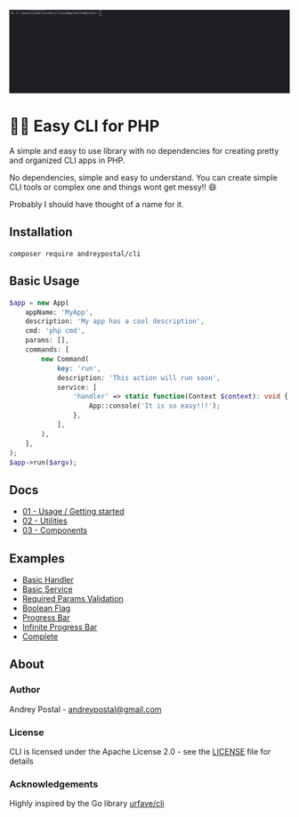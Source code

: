![Progress Bar Gif](./assets/initial.gif)

# 🧙‍♂️ Easy CLI for PHP
A simple and easy to use library with no dependencies for creating pretty and organized CLI apps in PHP.

No dependencies, simple and easy to understand. You can create simple CLI tools or complex one and things wont get messy!! 😄

Probably I should have thought of a name for it.

## Installation

```
composer require andreypostal/cli
```

## Basic Usage

```php
$app = new App(
    appName: 'MyApp',
    description: 'My app has a cool description',
    cmd: 'php cmd',
    params: [],
    commands: [
        new Command(
            key: 'run',
            description: 'This action will run soon',
            service: [
                'handler' => static function(Context $context): void {
                    App::console('It is so easy!!!');
                },
            ],
        ),
    ],
);
$app->run($argv);
```

## Docs

- [01 - Usage / Getting started](./doc/01-usage.md)
- [02 - Utilities](./doc/02-utilities.md)
- [03 - Components](./doc/03-components.md)

## Examples

- [Basic Handler](examples/BasicHandler)
- [Basic Service](examples/BasicService)
- [Required Params Validation](examples/ParamsValidation)
- [Boolean Flag](examples/BooleanFlag)
- [Progress Bar](examples/ProgressBar)
- [Infinite Progress Bar](examples/InfiniteProgressBar)
- [Complete](examples/Complete)

## About

### Author

Andrey Postal - <andreypostal@gmail.com> <br />


### License

CLI is licensed under the Apache License 2.0 - see the [LICENSE](LICENSE) file for details

### Acknowledgements

Highly inspired by the Go library [urfave/cli](https://github.com/urfave/cli)
